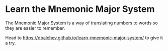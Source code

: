 # Learn the Mnemonic Major System

The [Mnemonic Major System](https://en.wikipedia.org/wiki/Mnemonic_major_system)
is a way of translating numbers to words so they are easier to remember.

Head to https://dbalchev.github.io/learn-mnemonic-major-system/ to give it a try.
